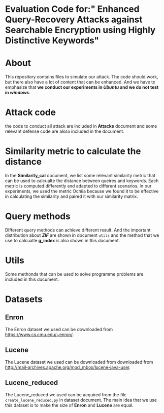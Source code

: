 # Evaluation Code for:" Enhanced Query-Recovery Attacks against Searchable Encryption using Highly Distinctive Keywords"

# About 
This repository contains files to simulate our attack. The code should work, but there also have a lot of content that can be enhanced. And we have to emphasize that **we conduct our experiments in  ***Ubuntu*** and we do not test in ***windows*****.

# Attack code 
the code to conduct all attack are included in **Attacks** document and some relevant defense code are alsso included in the document.


# Similarity metric to calculate the distance 
In the **Similarity_cal** document, we list some relevant similarity metric that can be used to calcualte the distance between queires and keywords. Each metric is computed differently and adapted to different scenarios. In our experiments, we used the metric Ochiia because we found it to be effective in calculating the similarity and paired it with our similarity matrix.

# Query methods
DIfferent query methods can achieve different result. And the important distribution about ***ZIF*** are shown in document `utils` and the method that we use to calcualte **g_index** is also shown in this document.

# Utils 
Some methonds that can be used to solve programme problems are included in this document.

# Datasets

## Enron 
The Enron dataset we used can be downloaded from https://www.cs.cmu.edu/~enron/.

## Lucene
The Lucene dataset we used can be downloaded from downloaded from http://mail-archives.apache.org/mod_mbox/lucene-java-user.

## Lucene_reduced 
The Lucene_reduced we used can be acquired from the file `create_lucene_reduced.py` in dataset document. The main idea that we use this dataset is to make the size of **Enron** and **Lucene** are equal.
 
 
